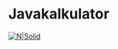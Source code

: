 # Javakalkulator

[![N|Solid](https://github.com/lessydien/javakalkulator/blob/master/sc1.png)](https://github.com/lessydien/javakalkulator/blob/master/sc1.png)

